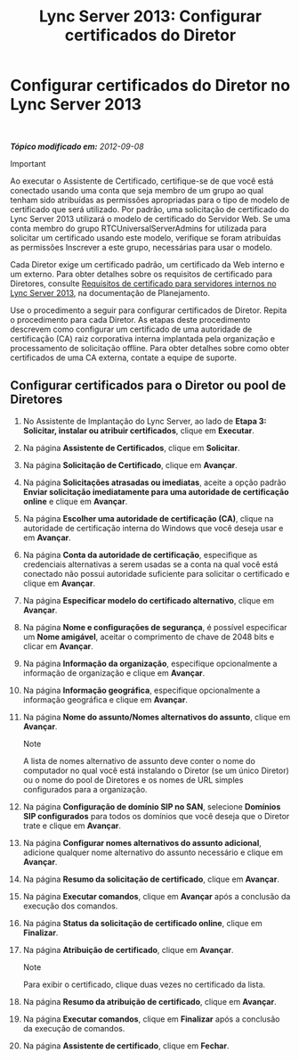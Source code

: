﻿---
title: 'Lync Server 2013: Configurar certificados do Diretor'
TOCTitle: Configurar certificados do Diretor
ms:assetid: 22988186-15ae-43b1-92f4-0adb3b75a7fd
ms:mtpsurl: https://technet.microsoft.com/pt-br/library/Gg398296(v=OCS.15)
ms:contentKeyID: 49306135
ms.date: 05/19/2016
mtps_version: v=OCS.15
ms.translationtype: HT
---

# Configurar certificados do Diretor no Lync Server 2013

 

_**Tópico modificado em:** 2012-09-08_

> [!IMPORTANT]  
> Ao executar o Assistente de Certificado, certifique-se de que você está conectado usando uma conta que seja membro de um grupo ao qual tenham sido atribuídas as permissões apropriadas para o tipo de modelo de certificado que será utilizado. Por padrão, uma solicitação de certificado do Lync Server 2013 utilizará o modelo de certificado do Servidor Web. Se uma conta membro do grupo RTCUniversalServerAdmins for utilizada para solicitar um certificado usando este modelo, verifique se foram atribuídas as permissões Inscrever a este grupo, necessárias para usar o modelo.

Cada Diretor exige um certificado padrão, um certificado da Web interno e um externo. Para obter detalhes sobre os requisitos de certificado para Diretores, consulte [Requisitos de certificado para servidores internos no Lync Server 2013](lync-server-2013-certificate-requirements-for-internal-servers.md), na documentação de Planejamento.

Use o procedimento a seguir para configurar certificados de Diretor. Repita o procedimento para cada Diretor. As etapas deste procedimento descrevem como configurar um certificado de uma autoridade de certificação (CA) raiz corporativa interna implantada pela organização e processamento de solicitação offline. Para obter detalhes sobre como obter certificados de uma CA externa, contate a equipe de suporte.

## Configurar certificados para o Diretor ou pool de Diretores

1.  No Assistente de Implantação do Lync Server, ao lado de **Etapa 3: Solicitar, instalar ou atribuir certificados**, clique em **Executar**.

2.  Na página **Assistente de Certificados**, clique em **Solicitar**.

3.  Na página **Solicitação de Certificado**, clique em **Avançar**.

4.  Na página **Solicitações atrasadas ou imediatas**, aceite a opção padrão **Enviar solicitação imediatamente para uma autoridade de certificação online** e clique em **Avançar**.

5.  Na página **Escolher uma autoridade de certificação (CA)**, clique na autoridade de certificação interna do Windows que você deseja usar e em **Avançar**.

6.  Na página **Conta da autoridade de certificação**, especifique as credenciais alternativas a serem usadas se a conta na qual você está conectado não possui autoridade suficiente para solicitar o certificado e clique em **Avançar**.

7.  Na página **Especificar modelo do certificado alternativo**, clique em **Avançar**.

8.  Na página **Nome e configurações de segurança**, é possível especificar um **Nome amigável**, aceitar o comprimento de chave de 2048 bits e clicar em **Avançar**.

9.  Na página **Informação da organização**, especifique opcionalmente a informação de organização e clique em **Avançar**.

10. Na página **Informação geográfica**, especifique opcionalmente a informação geográfica e clique em **Avançar**.

11. Na página **Nome do assunto/Nomes alternativos do assunto**, clique em **Avançar**.
    
    > [!NOTE]  
    > A lista de nomes alternativo de assunto deve conter o nome do computador no qual você está instalando o Diretor (se um único Diretor) ou o nome do pool de Diretores e os nomes de URL simples configurados para a organização.

12. Na página **Configuração de domínio SIP no SAN**, selecione **Domínios SIP configurados** para todos os domínios que você deseja que o Diretor trate e clique em **Avançar**.

13. Na página **Configurar nomes alternativos do assunto adicional**, adicione qualquer nome alternativo do assunto necessário e clique em **Avançar**.

14. Na página **Resumo da solicitação de certificado**, clique em **Avançar**.

15. Na página **Executar comandos**, clique em **Avançar** após a conclusão da execução dos comandos.

16. Na página **Status da solicitação de certificado online**, clique em **Finalizar**.

17. Na página **Atribuição de certificado**, clique em **Avançar**.
    
    > [!NOTE]  
    > Para exibir o certificado, clique duas vezes no certificado da lista.

18. Na página **Resumo da atribuição de certificado**, clique em **Avançar**.

19. Na página **Executar comandos**, clique em **Finalizar** após a conclusão da execução de comandos.

20. Na página **Assistente de certificado**, clique em **Fechar**.

